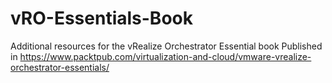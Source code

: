 # vRO-Essentials-Book
Additional resources for the vRealize Orchestrator Essential book Published in https://www.packtpub.com/virtualization-and-cloud/vmware-vrealize-orchestrator-essentials/
